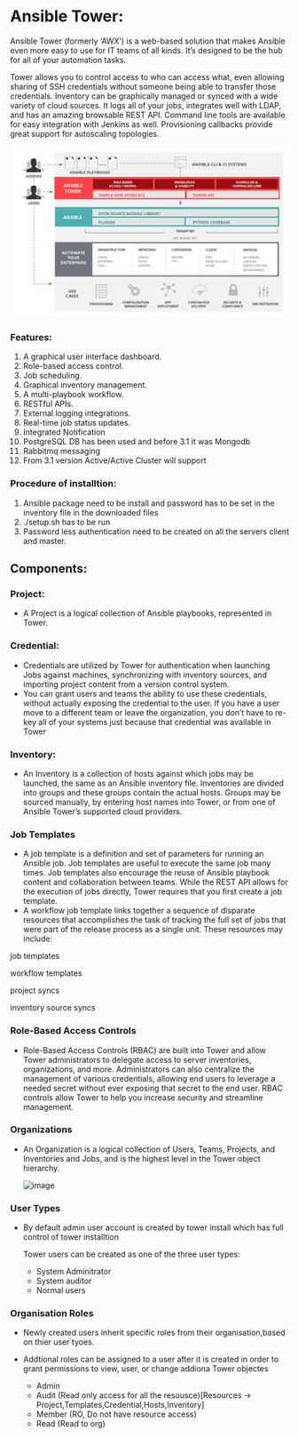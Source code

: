 # Ansible Tower:
Ansible Tower (formerly ‘AWX’) is a web-based solution that makes Ansible even more easy to use for IT teams of all kinds. 
It’s designed to be the hub for all of your automation tasks.

Tower allows you to control access to who can access what, even allowing sharing of SSH credentials without someone being able to transfer those credentials. 
Inventory can be graphically managed or synced with a wide variety of cloud sources. 
It logs all of your jobs, integrates well with LDAP, and has an amazing browsable REST API. 
Command line tools are available for easy integration with Jenkins as well. Provisioning callbacks provide great support for autoscaling topologies.

![ScreenShot](https://github.com/kumarrkslinux/Ansible/blob/main/Anbile-Tower-strategy.png)

### Features:
1. A graphical user interface dashboard.
2. Role-based access control.
3. Job scheduling.
4. Graphical inventory management.
5. A multi-playbook workflow.
6. RESTful APIs.
7. External logging integrations.
8. Real-time job status updates.
9. Integrated Notification 
10. PostgreSQL DB has been used and before 3.1 it was Mongodb 
11. Rabbitmq messaging
12. From 3.1 version Active/Active Cluster will support


### Procedure of installtion: 
1. Ansible package need to be install and password has to be set in the inventory file in the downloaded files
2. ./setup.sh has to be run 
3. Password less authentication need to be created on all the servers client and master. 

## Components: 

### Project:
- A Project is a logical collection of Ansible playbooks, represented in Tower. 

### Credential:
- Credentials are utilized by Tower for authentication when launching Jobs against machines, synchronizing with inventory sources, and importing project content from a version control system.
- You can grant users and teams the ability to use these credentials, without actually exposing the credential to the user. If you have a user move to a different team or leave the organization, you don’t have to re-key all of your systems just because that credential was available in Tower

### Inventory:
- An Inventory is a collection of hosts against which jobs may be launched, the same as an Ansible inventory file. Inventories are divided into groups and these groups contain the actual hosts. Groups may be sourced manually, by entering host names into Tower, or from one of Ansible Tower’s supported cloud providers.

### Job Templates
- A job template is a definition and set of parameters for running an Ansible job. Job templates are useful to execute the same job many times. Job templates also encourage the reuse of Ansible playbook content and collaboration between teams. While the REST API allows for the execution of jobs directly, Tower requires that you first create a job template.
- A workflow job template links together a sequence of disparate resources that accomplishes the task of tracking the full set of jobs that were part of the release process as a single unit. These resources may include:

job templates

workflow templates

project syncs

inventory source syncs

### Role-Based Access Controls
- Role-Based Access Controls (RBAC) are built into Tower and allow Tower administrators to delegate access to server inventories, organizations, and more. Administrators can also centralize the management of various credentials, allowing end users to leverage a needed secret without ever exposing that secret to the end user. RBAC controls allow Tower to help you increase security and streamline management.

### Organizations
- An Organization is a logical collection of Users, Teams, Projects, and Inventories and Jobs, and is the highest level in the Tower object hierarchy.

  ![image](https://user-images.githubusercontent.com/17757355/183357093-ab64c694-f224-4a3f-af55-de469d01ad3b.png)
### User Types 
- By default admin user account is created by tower install which has full control of tower installtion 
  
  Tower users can be created as one of the three user types:
    - System Adminitrator 
    - System auditor 
    - Normal users 

### Organisation Roles

- Newly created users inherit specific roles from their organisation,based on thier user tyoes.
- Addtional roles can be assigned to a user after it is created in order to grant permissions to view, user, or change addiona Tower objectes 

  - Admin 
  - Audit (Read only access for all the resousce)[Resources -> Project,Templates,Credential,Hosts,Inventory]
  - Member (RO, Do not have resource access) 
  - Read (Read to org)


